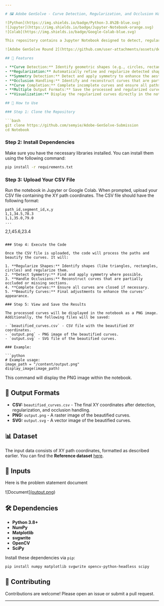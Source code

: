 ```yaml
---

# 🖼️ Adobe GenSolve - Curve Detection, Regularization, and Occlusion Handling from CSV Files - Round 2 Submission

![Python](https://img.shields.io/badge/Python-3.8%2B-blue.svg)
![Jupyter](https://img.shields.io/badge/Jupyter-Notebook-orange.svg)
![Colab](https://img.shields.io/badge/Google-Colab-blue.svg)

This repository contains a Jupyter Notebook designed to detect, regularize, and enhance curves from a dataset of XY path coordinates stored in CSV files. The notebook processes the curves by identifying geometric shapes, detecting symmetry, handling occlusions, and completing incomplete curves. The results are then visualized and saved in multiple formats, including PNG, SVG, and CSV.

![Adobe GenSolve Round 2](https://github.com/user-attachments/assets/de3cee7f-c506-4119-ab32-4f9a106a058e)

## 🌟 Features

- **Curve Detection:** Identify geometric shapes (e.g., circles, rectangles) within the input data.
- **Regularization:** Automatically refine and regularize detected shapes for better accuracy.
- **Symmetry Detection:** Detect and apply symmetry to enhance the aesthetic of curves.
- **Occlusion Handling:** Identify and reconstruct curves that are partially occluded or missing sections.
- **Curve Completion:** Complete incomplete curves and ensure all paths are fully closed.
- **Multiple Output Formats:** Save the processed and regularized curves as CSV, PNG, and SVG files.
- **Visualization:** Display the regularized curves directly in the notebook as a PNG image.

## 🚀 How to Use

### Step 1: Clone the Repository

```bash
git clone https://github.com/semyie/Adobe-GenSolve-Submission
cd Notebook
```

### Step 2: Install Dependencies

Make sure you have the necessary libraries installed. You can install them using the following command:

```bash
pip install -r requirements.txt
```

### Step 3: Upload Your CSV File

Run the notebook in Jupyter or Google Colab. When prompted, upload your CSV file containing the XY path coordinates. The CSV file should have the following format:

```csv
path_id,segment_id,x,y
1,1,34.5,78.3
1,1,35.0,79.0
...
```

2,1,45.6,23.4
```

### Step 4: Execute the Code

Once the CSV file is uploaded, the code will process the paths and beautify the curves. It will:

1. **Regularize Shapes:** Identify shapes (like triangles, rectangles, circles) and regularize them.
2. **Detect Symmetry:** Find and apply symmetry where possible.
3. **Handle Occlusions:** Reconstruct curves that are partially occluded or missing sections.
4. **Complete Curves:** Ensure all curves are closed if necessary.
5. **Beautify Curves:** Final adjustments to enhance the curves' appearance.

### Step 5: View and Save the Results

The processed curves will be displayed in the notebook as a PNG image. Additionally, the following files will be saved:

- `beautified_curves.csv` - CSV file with the beautified XY coordinates.
- `output.png` - PNG image of the beautified curves.
- `output.svg` - SVG file of the beautified curves.

### Example:

```python
# Example usage:
image_path = "/content/output.png"
display_image(image_path)
```

This command will display the PNG image within the notebook.

## 📂 Output Formats

- **CSV:** `beautified_curves.csv` - The final XY coordinates after detection, regularization, and occlusion handling.
- **PNG:** `output.png` - A raster image of the beautified curves.
- **SVG:** `output.svg` - A vector image of the beautified curves.

## 📊 Dataset

The input data consists of XY path coordinates, formatted as described earlier. You can find the **Reference dataset** [here]([https://github.com/yourusername/dataset-link](https://drive.google.com/drive/folders/1B5DDLEI8RdfvWtoE1sC_utNQouIgo3fG?usp=drive_link)).

## 🎨 Inputs

Here is the problem statement document

![Document][(output.png](https://drive.google.com/file/d/1zc9F2EORDpCi7LFMRhTyWa8x3NlEQxoi/view?usp=drive_link))

## 🛠️ Dependencies

- **Python 3.8+**
- **NumPy**
- **Matplotlib**
- **svgwrite**
- **OpenCV**
- **SciPy**

Install these dependencies via `pip`:

```bash
pip install numpy matplotlib svgwrite opencv-python-headless scipy
```

## 🤝 Contributing

Contributions are welcome! Please open an issue or submit a pull request.

---
